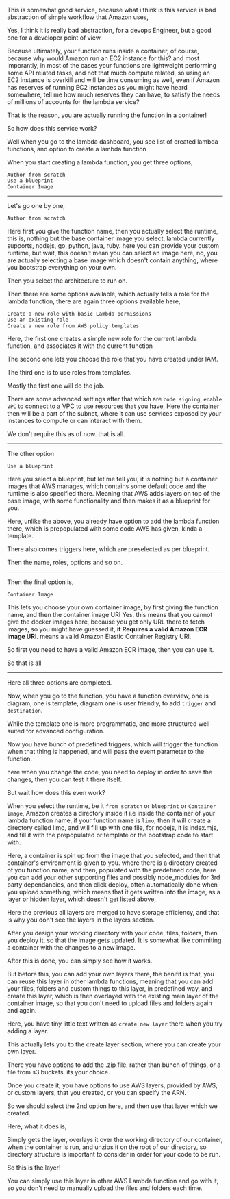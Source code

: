   This is somewhat good service, because what i think is this service is bad abstraction of simple workflow that Amazon uses,
  
  Yes, I think it is really bad abstraction, for a devops Engineer, but a good one for a developer point of view.
  
  Because ultimately, your function runs inside a container, of course, because why would Amazon run an EC2 instance for this?
  and most imporantly, in most of the cases your functions  are lightweight performing some API related tasks, and not that much compute related,
  so using an EC2 instance is overkill and will be time consuming as well, even if Amazon has reserves of running EC2 instances as you 
  might have heard somewhere, tell me how much reserves they can have, to satisfy the needs of millions of accounts for the lambda service?
  
  That is the reason, you are actually running the function in a container!
  
  
  So how does this service work?
  
  Well when you go to the lambda dashboard, you see list of created lambda functions, and option to create a lambda function
  
  When you start creating a lambda function, you get three options,
  ```
  Author from scratch
  Use a blueprint
  Container Image
  ```
  
  ---
  
  Let's go one by one,
  ```
  Author from scratch
  ```
  
  Here first you give the function name,
  then you actually select the runtime, this is, nothing but the base container image you select,
  lambda currently supports, nodejs, go, python, java, ruby.
  here you can provide your custom runtime, but wait, this doesn't mean you can select an image here, no, you are actually selecting a base
  image which doesn't contain anything, where you bootstrap everything on your own.
  
  Then you select the architecture to run on.
  
  Then there are some options available, which actually tells a role for the lambda function,
  there are again three options available here,
  ```
  Create a new role with basic Lambda permissions
  Use an existing role
  Create a new role from AWS policy templates
  ```
  Here, the first one creates a simple new role for the current lambda function, and associates it with the current function
  
  The second one lets you choose the role that you have created under IAM.
  
  The third one is to use roles from templates. 
  
  Mostly the first one will do the job.
  
  There are some advanced settings after that which are `code signing`, `enable VPC` to connect to a VPC to use resources that you have, 
  Here the container then will be a part of the subnet, where it can use services exposed by your instances to compute or can interact with
  them.
  
  
  We don't require this as of now.
  that is all.
  
  ---
  
  
  The other option 
  ```
  Use a blueprint
  ```
  Here you select a blueprint, but let me tell you, it is nothing but a container images that AWS manages, which contains some default code
  and the runtime is also specified there.
  Meaning that AWS adds layers on top of the base image, with some functionality and then makes it as a blueprint for you.
  
  Here, unlike the above, you already have option to add the lambda function there, which is prepopulated with some code AWS has given,
  kinda a template.
  
  There also comes triggers here, which are preselected as per blueprint.
  
  Then the name, roles, options and so on.
  
  
  ---
  
  
  Then the final option is,
  ```
  Container Image
  ```
  
  This lets you choose your own container image, by first giving the function name, and then the container image URI
  Yes, this means that you cannot give the docker images here, because you get only URL there to fetch images, so you might have guessed it,
  **it Requires a valid Amazon ECR image URI**.
  means a valid Amazon Elastic Container Registry URI.
  
  So first you need to have a valid Amazon ECR image, then you can use it.
  
  So that is all
  
  ---
  
  Here all three options are completed.
  
  
  Now, when you go to the function, you have a function overview,
  one is diagram, one is template, 
  diagram one is user friendly, to add `trigger` and `destination`.
  
  While the template one is more programmatic, and more structured well suited for advanced configuration.
  
  Now you have bunch of predefined triggers, which will trigger the function when that thing is happened, and will pass the event 
  parameter to the function.
  
  here when you change the code, you need to deploy in order to save the changes, then you can test it there itself.
  
  But wait how does this even work?
  
  
  When you select the runtime, be it `from scratch` or `blueprint` or `Container image`,
  Amazon creates a directory inside it i.e inside the container of your lambda function name, if your function name is `limo`,
  then it will create a directory called limo, and will fill up with one file, for nodejs, it is index.mjs, and fill it with the prepopulated
  or template or the bootstrap code to start with.
  
  Here, a container is spin up from the image that you selected, and then that container's environment is given to you.
  where there is a directory created of you function name, and then, populated with the predefined code, here you can add your other 
  supporting files and possibly node_modules for 3rd party dependancies, and then click deploy, often automatically done when you upload something, which means that it gets written into the image, as a layer or hidden layer, which doesn't get listed above, 
  
  Here the previous all layers are merged to have storage efficiency, and that is why you don't see the layers in the layers section.
  
  After you design your working directory with your code, files, folders, then you deploy it, so that the image gets updated.
  It is somewhat like commiting a container with the changes to a new image.
  
  After this is done, you can simply see how it works.
  
  But before this, you can add your own layers there, the benifit is that, you can reuse this layer in other lambda functions,
  meaning that you can add your files, folders and custom things to this layer, in predefined way, and create this layer, which 
  is then overlayed with the existing main layer of the container image, so that you don't need to upload files and folders again and again.
  
  Here, you have tiny little text written as `create new layer` there when you try adding a layer.

This actually lets you to the create layer section, where you can create your own layer.

There you have options to add the .zip file, rather than bunch of things, or a file from s3 buckets.
its your choice.

Once you create it, 
you have options to use AWS layers, provided by AWS,
or custom layers, that you created,
or you can specify the ARN.


So we should select the 2nd option here, and then use that layer which we created.


Here, what it does is,

Simply gets the layer, overlays it over the working directory of our container, when the container is run, 
and unzips it on the root of our directory, so directory structure is important to consider in order for your code to be run.

So this is the layer!

You can simply use this layer in other AWS Lambda function and go with it, so you don't need to manually upload the files and folders each
time. 


